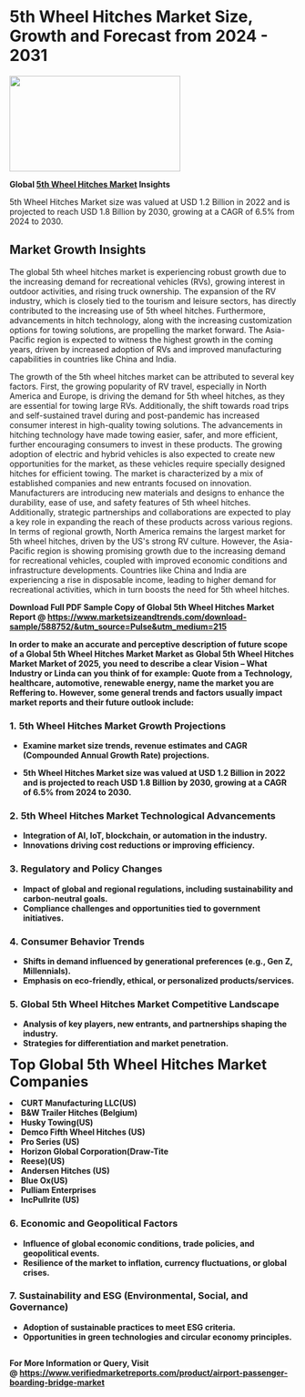 <H1>5th Wheel Hitches Market Size, Growth and Forecast from 2024 - 2031</H1><img class="aligncenter size-medium wp-image-584254" src="https://thirdeyenews.in/wp-content/uploads/2024/09/Global-Market-Research-300x168.jpeg" alt="" width="300" height="168" /><p><strong>Global&nbsp;<a href="https://www.marketsizeandtrends.com/download-sample/588752/&amp;utm_source=Pulse&amp;utm_medium=215">5th Wheel Hitches Market</a> Insights</strong></p><p>5th Wheel Hitches Market size was valued at USD 1.2 Billion in 2022 and is projected to reach USD 1.8 Billion by 2030, growing at a CAGR of 6.5% from 2024 to 2030.</p><p><h2>Market Growth Insights</h2> <p>The global 5th wheel hitches market is experiencing robust growth due to the increasing demand for recreational vehicles (RVs), growing interest in outdoor activities, and rising truck ownership. The expansion of the RV industry, which is closely tied to the tourism and leisure sectors, has directly contributed to the increasing use of 5th wheel hitches. Furthermore, advancements in hitch technology, along with the increasing customization options for towing solutions, are propelling the market forward. The Asia-Pacific region is expected to witness the highest growth in the coming years, driven by increased adoption of RVs and improved manufacturing capabilities in countries like China and India.</p> <p><strong></strong></p> <p>The growth of the 5th wheel hitches market can be attributed to several key factors. First, the growing popularity of RV travel, especially in North America and Europe, is driving the demand for 5th wheel hitches, as they are essential for towing large RVs. Additionally, the shift towards road trips and self-sustained travel during and post-pandemic has increased consumer interest in high-quality towing solutions. The advancements in hitching technology have made towing easier, safer, and more efficient, further encouraging consumers to invest in these products. The growing adoption of electric and hybrid vehicles is also expected to create new opportunities for the market, as these vehicles require specially designed hitches for efficient towing. The market is characterized by a mix of established companies and new entrants focused on innovation. Manufacturers are introducing new materials and designs to enhance the durability, ease of use, and safety features of 5th wheel hitches. Additionally, strategic partnerships and collaborations are expected to play a key role in expanding the reach of these products across various regions. In terms of regional growth, North America remains the largest market for 5th wheel hitches, driven by the US's strong RV culture. However, the Asia-Pacific region is showing promising growth due to the increasing demand for recreational vehicles, coupled with improved economic conditions and infrastructure developments. Countries like China and India are experiencing a rise in disposable income, leading to higher demand for recreational activities, which in turn boosts the need for 5th wheel hitches. <p><strong></p><p><span class=""><strong>Download Full PDF Sample Copy of Global 5th Wheel Hitches Market Report</strong> @ <a href="https://www.marketsizeandtrends.com/download-sample/588752/&amp;utm_source=Pulse&amp;utm_medium=215" target="_blank">https://www.marketsizeandtrends.com/download-sample/588752/&amp;utm_source=Pulse&amp;utm_medium=215</a></span></p><p>In order to make an accurate and perceptive description of future scope of a Global&nbsp;5th Wheel Hitches Market Market as Global&nbsp;5th Wheel Hitches Market Market of 2025, you need to describe a clear Vision &ndash; What Industry or Linda can you think of for example: Quote from a Technology, healthcare, automotive, renewable energy, name the market you are Reffering to. However, some general trends and factors usually impact market reports and their future outlook include:</p><h3>1.&nbsp;<strong>5th Wheel Hitches Market Growth Projections</strong></h3><ul><li>Examine market size trends, revenue estimates and CAGR (Compounded Annual Growth Rate) projections.</li><li><p>5th Wheel Hitches Market size was valued at USD 1.2 Billion in 2022 and is projected to reach USD 1.8 Billion by 2030, growing at a CAGR of 6.5% from 2024 to 2030.</p></li></ul><h3>2.&nbsp;<strong>5th Wheel Hitches Market Technological Advancements</strong></h3><ul><li>Integration of AI, IoT, blockchain, or automation in the industry.</li><li>Innovations driving cost reductions or improving efficiency.</li></ul><h3>3.&nbsp;<strong>Regulatory and Policy Changes</strong></h3><ul><li>Impact of global and regional regulations, including sustainability and carbon-neutral goals.</li><li>Compliance challenges and opportunities tied to government initiatives.</li></ul><h3>4.&nbsp;<strong>Consumer Behavior Trends</strong></h3><ul><li>Shifts in demand influenced by generational preferences (e.g., Gen Z, Millennials).</li><li>Emphasis on eco-friendly, ethical, or personalized products/services.</li></ul><h3>5.&nbsp;<strong>Global 5th Wheel Hitches Market Competitive Landscape</strong></h3><ul><li>Analysis of key players, new entrants, and partnerships shaping the industry.</li><li>Strategies for differentiation and market penetration.</li></ul><p data-pm-slice="1 1 []"><span style="color: inherit; font-family: inherit; font-size: 25px;">Top Global 5th Wheel Hitches Market Companies</span></p><div class="" data-test-id=""><p><li>CURT Manufacturing LLC(US)</li><li> B&W Trailer Hitches (Belgium)</li><li> Husky Towing(US)</li><li> Demco Fifth Wheel Hitches (US)</li><li> Pro Series (US)</li><li> Horizon Global Corporation(Draw-Tite</li><li> Reese)(US)</li><li> Andersen Hitches (US)</li><li> Blue Ox(US)</li><li> Pulliam Enterprises</li><li> IncPullrite (US)</li></p></div><h3>6.&nbsp;<strong>Economic and Geopolitical Factors</strong></h3><ul><li>Influence of global economic conditions, trade policies, and geopolitical events.</li><li>Resilience of the market to inflation, currency fluctuations, or global crises.</li></ul><h3>7.&nbsp;<strong>Sustainability and ESG (Environmental, Social, and Governance)</strong></h3><ul><li>Adoption of sustainable practices to meet ESG criteria.</li><li>Opportunities in green technologies and circular economy principles.</li></ul><h2><strong style="font-size: 14px;">For More Information or Query, Visit @&nbsp;</strong><a style="background-color: #ffffff; font-size: 14px;" href="https://www.marketsizeandtrends.com/report/5th-wheel-hitches-market/" target="_blank">https://www.verifiedmarketreports.com/product/airport-passenger-boarding-bridge-market</a></h2>
